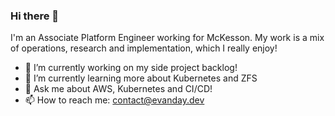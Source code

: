 ### Hi there 👋

I'm an Associate Platform Engineer working for McKesson. My work is a mix of operations, research and implementation, which I really enjoy!

- 🔭 I’m currently working on my side project backlog!
- 🌱 I’m currently learning more about Kubernetes and ZFS
- 💬 Ask me about AWS, Kubernetes and CI/CD!
- 📫 How to reach me: contact@evanday.dev
